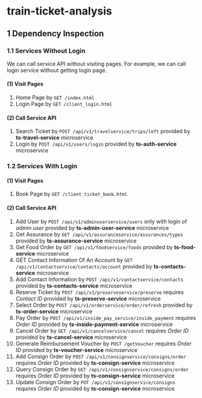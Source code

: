 # train-ticket-analysis

## 1 Dependency Inspection

### 1.1 Services Without Login

We can call service API without visiting pages. For example, we can call login service without getting login page.

#### (1) Visit Pages

1. Home Page by `GET /index.html`
2. Login Page by `GET /client_login.html`

#### (2) Call Service API

1. Search Ticket by `POST /api/v1/travelservice/trips/left` provided by **ts-travel-service** microservice
2. Login by `POST /api/v1/users/login` provided by **ts-auth-service** microservice

### 1.2 Services With Login

#### (1) Visit Pages

1. Book Page by `GET /client_ticket_book.html`

#### (2) Call Service API

1. Add User by `POST /api/v1/adminuserservice/users` only with login of *admin user* provided by **ts-admin-user-service** microservice
2. Get Assurance by `GET /api/v1/assuranceservice/assurances/types` provided by **ts-assurance-service** microservice
3. Get Food Order by `GET /api/v1/foodservice/foods` provided by **ts-food-service** microservice
4. GET Contact Information Of An Account by `GET /api/v1/contactservice/contacts/account` provided by **ts-contacts-service** microservice
5. Add Contact Information by `POST /api/v1/contactservice/contacts` provided by **ts-contacts-service** microservice
6. Reserve Ticket by `POST /api/v1/preserveservice/preserve` requires *Contact ID* provided by **ts-preserve-service** microservice
7. Select Order by `POST /api/v1/orderservice/order/refresh` provided by **ts-order-service** microservice
8. Pay Order by `POST /api/v1/inside_pay_service/inside_payment` requires *Order ID* provided by **ts-inside-payment-service** microservice
9. Cancel Order by `GET /api/v1/cancelservice/cancel` requires *Order ID* provided by **ts-cancel-service** microservice
10. Generate Reimbursement Voucher by `POST /getVoucher` requires *Order ID* provided by **ts-voucher-service** microservice
11. Add Consign Order by `POST /api/v1/consignservice/consigns/order` requires *Order ID* provided by **ts-consign-service** microservice
12. Query Consign Order by `GET /api/v1/consignservice/consigns/order` requires *Order ID* provided by **ts-consign-service** microservice
13. Update Consign Order by `PUT /api/v1/consignservice/consigns` requires *Order ID* provided by **ts-consign-service** microservice
